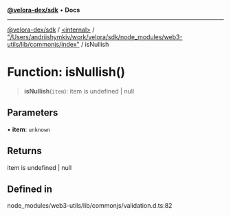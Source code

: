 [**@velora-dex/sdk**](../../../../README.md) • **Docs**

***

[@velora-dex/sdk](../../../../globals.md) / [\<internal\>](../../../README.md) / ["/Users/andriishymkiv/work/velora/sdk/node\_modules/web3-utils/lib/commonjs/index"](../README.md) / isNullish

# Function: isNullish()

> **isNullish**(`item`): item is undefined \| null

## Parameters

• **item**: `unknown`

## Returns

item is undefined \| null

## Defined in

node\_modules/web3-utils/lib/commonjs/validation.d.ts:82
